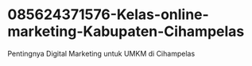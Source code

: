 # 085624371576-Kelas-online-marketing-Kabupaten-Cihampelas
Pentingnya Digital Marketing untuk UMKM di Cihampelas
